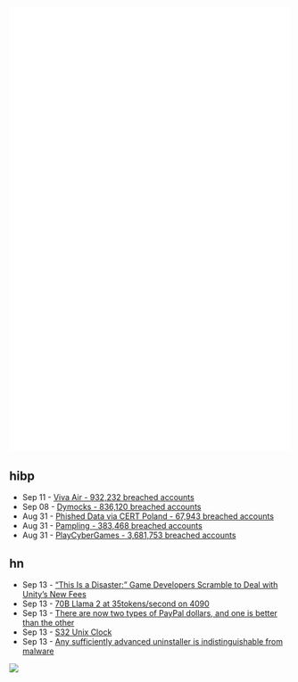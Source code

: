 ![Metrics](https://raw.githubusercontent.com/phixion/phixion/master/metrics.svg)

## hibp

<!--
for https://github.com/phixion/phixion/blob/main/.github/workflows/feeds.yml
-->
<!--START_SECTION:haveibeenpwnd-->
- Sep 11 - [Viva Air - 932,232 breached accounts](https://haveibeenpwned.com/PwnedWebsites#VivaAir)
- Sep 08 - [Dymocks - 836,120 breached accounts](https://haveibeenpwned.com/PwnedWebsites#Dymocks)
- Aug 31 - [Phished Data via CERT Poland - 67,943 breached accounts](https://haveibeenpwned.com/PwnedWebsites#CERTPolandPhish)
- Aug 31 - [Pampling - 383,468 breached accounts](https://haveibeenpwned.com/PwnedWebsites#Pampling)
- Aug 31 - [PlayCyberGames - 3,681,753 breached accounts](https://haveibeenpwned.com/PwnedWebsites#PlayCyberGames)
<!--END_SECTION:haveibeenpwnd-->

## hn

<!--
for https://github.com/phixion/phixion/blob/main/.github/workflows/feeds.yml
-->
<!--START_SECTION:hn-->
- Sep 13 - [“This Is a Disaster:” Game Developers Scramble to Deal with Unity’s New Fees](https://www.404media.co/unity-new-fees-prices/)
- Sep 13 - [70B Llama 2 at 35tokens/second on 4090](https://github.com/turboderp/exllamav2)
- Sep 13 - [There are now two types of PayPal dollars, and one is better than the other](http://jpkoning.blogspot.com/2023/09/there-are-now-two-types-of-paypal.html)
- Sep 13 - [S32 Unix Clock](https://www.da.vidbuchanan.co.uk/blog/unix-clock.html)
- Sep 13 - [Any sufficiently advanced uninstaller is indistinguishable from malware](https://devblogs.microsoft.com/oldnewthing/20230911-00/?p=108749)
<!--END_SECTION:hn-->

<!--
for https://yhype.me
-->
![](https://hit.yhype.me/github/profile?user_id=13013670)
